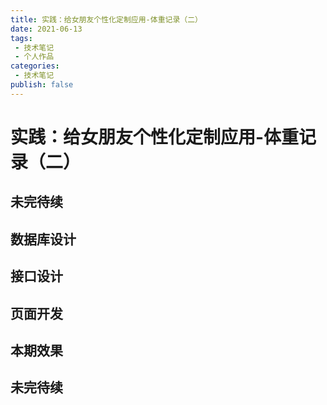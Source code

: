 ```yaml
---
title: 实践：给女朋友个性化定制应用-体重记录（二）
date: 2021-06-13
tags:
 - 技术笔记
 - 个人作品
categories:
 - 技术笔记
publish: false
---
```

# 实践：给女朋友个性化定制应用-体重记录（二）

## 未完待续

## 数据库设计

## 接口设计

## 页面开发


## 本期效果


## 未完待续

<comment/>
<tongji/>
